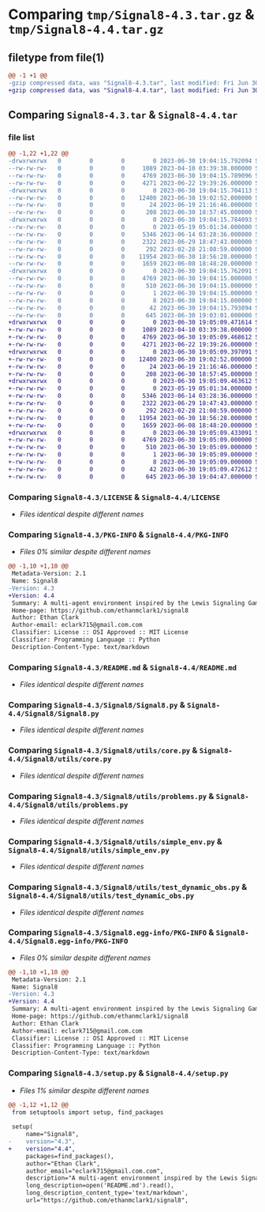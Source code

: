 # Comparing `tmp/Signal8-4.3.tar.gz` & `tmp/Signal8-4.4.tar.gz`

## filetype from file(1)

```diff
@@ -1 +1 @@
-gzip compressed data, was "Signal8-4.3.tar", last modified: Fri Jun 30 19:04:15 2023, max compression
+gzip compressed data, was "Signal8-4.4.tar", last modified: Fri Jun 30 19:05:09 2023, max compression
```

## Comparing `Signal8-4.3.tar` & `Signal8-4.4.tar`

### file list

```diff
@@ -1,22 +1,22 @@
-drwxrwxrwx   0        0        0        0 2023-06-30 19:04:15.792094 Signal8-4.3/
--rw-rw-rw-   0        0        0     1089 2023-04-10 03:39:38.000000 Signal8-4.3/LICENSE
--rw-rw-rw-   0        0        0     4769 2023-06-30 19:04:15.789096 Signal8-4.3/PKG-INFO
--rw-rw-rw-   0        0        0     4271 2023-06-22 19:39:26.000000 Signal8-4.3/README.md
-drwxrwxrwx   0        0        0        0 2023-06-30 19:04:15.704113 Signal8-4.3/Signal8/
--rw-rw-rw-   0        0        0    12400 2023-06-30 19:02:52.000000 Signal8-4.3/Signal8/Signal8.py
--rw-rw-rw-   0        0        0       24 2023-06-19 21:16:46.000000 Signal8-4.3/Signal8/__init__.py
--rw-rw-rw-   0        0        0      208 2023-06-30 18:57:45.000000 Signal8-4.3/Signal8/main.py
-drwxrwxrwx   0        0        0        0 2023-06-30 19:04:15.784093 Signal8-4.3/Signal8/utils/
--rw-rw-rw-   0        0        0        0 2023-05-19 05:01:34.000000 Signal8-4.3/Signal8/utils/__init__.py
--rw-rw-rw-   0        0        0     5346 2023-06-14 03:28:36.000000 Signal8-4.3/Signal8/utils/core.py
--rw-rw-rw-   0        0        0     2322 2023-06-29 18:47:43.000000 Signal8-4.3/Signal8/utils/problems.py
--rw-rw-rw-   0        0        0      292 2023-02-28 21:08:59.000000 Signal8-4.3/Signal8/utils/scenario.py
--rw-rw-rw-   0        0        0    11954 2023-06-30 18:56:28.000000 Signal8-4.3/Signal8/utils/simple_env.py
--rw-rw-rw-   0        0        0     1659 2023-06-08 18:48:20.000000 Signal8-4.3/Signal8/utils/test_dynamic_obs.py
-drwxrwxrwx   0        0        0        0 2023-06-30 19:04:15.762091 Signal8-4.3/Signal8.egg-info/
--rw-rw-rw-   0        0        0     4769 2023-06-30 19:04:15.000000 Signal8-4.3/Signal8.egg-info/PKG-INFO
--rw-rw-rw-   0        0        0      510 2023-06-30 19:04:15.000000 Signal8-4.3/Signal8.egg-info/SOURCES.txt
--rw-rw-rw-   0        0        0        1 2023-06-30 19:04:15.000000 Signal8-4.3/Signal8.egg-info/dependency_links.txt
--rw-rw-rw-   0        0        0        8 2023-06-30 19:04:15.000000 Signal8-4.3/Signal8.egg-info/top_level.txt
--rw-rw-rw-   0        0        0       42 2023-06-30 19:04:15.793094 Signal8-4.3/setup.cfg
--rw-rw-rw-   0        0        0      645 2023-06-30 19:03:01.000000 Signal8-4.3/setup.py
+drwxrwxrwx   0        0        0        0 2023-06-30 19:05:09.471614 Signal8-4.4/
+-rw-rw-rw-   0        0        0     1089 2023-04-10 03:39:38.000000 Signal8-4.4/LICENSE
+-rw-rw-rw-   0        0        0     4769 2023-06-30 19:05:09.468612 Signal8-4.4/PKG-INFO
+-rw-rw-rw-   0        0        0     4271 2023-06-22 19:39:26.000000 Signal8-4.4/README.md
+drwxrwxrwx   0        0        0        0 2023-06-30 19:05:09.397091 Signal8-4.4/Signal8/
+-rw-rw-rw-   0        0        0    12400 2023-06-30 19:02:52.000000 Signal8-4.4/Signal8/Signal8.py
+-rw-rw-rw-   0        0        0       24 2023-06-19 21:16:46.000000 Signal8-4.4/Signal8/__init__.py
+-rw-rw-rw-   0        0        0      208 2023-06-30 18:57:45.000000 Signal8-4.4/Signal8/main.py
+drwxrwxrwx   0        0        0        0 2023-06-30 19:05:09.463612 Signal8-4.4/Signal8/utils/
+-rw-rw-rw-   0        0        0        0 2023-05-19 05:01:34.000000 Signal8-4.4/Signal8/utils/__init__.py
+-rw-rw-rw-   0        0        0     5346 2023-06-14 03:28:36.000000 Signal8-4.4/Signal8/utils/core.py
+-rw-rw-rw-   0        0        0     2322 2023-06-29 18:47:43.000000 Signal8-4.4/Signal8/utils/problems.py
+-rw-rw-rw-   0        0        0      292 2023-02-28 21:08:59.000000 Signal8-4.4/Signal8/utils/scenario.py
+-rw-rw-rw-   0        0        0    11954 2023-06-30 18:56:28.000000 Signal8-4.4/Signal8/utils/simple_env.py
+-rw-rw-rw-   0        0        0     1659 2023-06-08 18:48:20.000000 Signal8-4.4/Signal8/utils/test_dynamic_obs.py
+drwxrwxrwx   0        0        0        0 2023-06-30 19:05:09.433091 Signal8-4.4/Signal8.egg-info/
+-rw-rw-rw-   0        0        0     4769 2023-06-30 19:05:09.000000 Signal8-4.4/Signal8.egg-info/PKG-INFO
+-rw-rw-rw-   0        0        0      510 2023-06-30 19:05:09.000000 Signal8-4.4/Signal8.egg-info/SOURCES.txt
+-rw-rw-rw-   0        0        0        1 2023-06-30 19:05:09.000000 Signal8-4.4/Signal8.egg-info/dependency_links.txt
+-rw-rw-rw-   0        0        0        8 2023-06-30 19:05:09.000000 Signal8-4.4/Signal8.egg-info/top_level.txt
+-rw-rw-rw-   0        0        0       42 2023-06-30 19:05:09.472612 Signal8-4.4/setup.cfg
+-rw-rw-rw-   0        0        0      645 2023-06-30 19:04:47.000000 Signal8-4.4/setup.py
```

### Comparing `Signal8-4.3/LICENSE` & `Signal8-4.4/LICENSE`

 * *Files identical despite different names*

### Comparing `Signal8-4.3/PKG-INFO` & `Signal8-4.4/PKG-INFO`

 * *Files 0% similar despite different names*

```diff
@@ -1,10 +1,10 @@
 Metadata-Version: 2.1
 Name: Signal8
-Version: 4.3
+Version: 4.4
 Summary: A multi-agent environment inspired by the Lewis Signaling Game, featuring eight unique problem configurations with both static and dynamic obstacles.
 Home-page: https://github.com/ethanmclark1/signal8
 Author: Ethan Clark
 Author-email: eclark715@gmail.com.com
 Classifier: License :: OSI Approved :: MIT License
 Classifier: Programming Language :: Python
 Description-Content-Type: text/markdown
```

### Comparing `Signal8-4.3/README.md` & `Signal8-4.4/README.md`

 * *Files identical despite different names*

### Comparing `Signal8-4.3/Signal8/Signal8.py` & `Signal8-4.4/Signal8/Signal8.py`

 * *Files identical despite different names*

### Comparing `Signal8-4.3/Signal8/utils/core.py` & `Signal8-4.4/Signal8/utils/core.py`

 * *Files identical despite different names*

### Comparing `Signal8-4.3/Signal8/utils/problems.py` & `Signal8-4.4/Signal8/utils/problems.py`

 * *Files identical despite different names*

### Comparing `Signal8-4.3/Signal8/utils/simple_env.py` & `Signal8-4.4/Signal8/utils/simple_env.py`

 * *Files identical despite different names*

### Comparing `Signal8-4.3/Signal8/utils/test_dynamic_obs.py` & `Signal8-4.4/Signal8/utils/test_dynamic_obs.py`

 * *Files identical despite different names*

### Comparing `Signal8-4.3/Signal8.egg-info/PKG-INFO` & `Signal8-4.4/Signal8.egg-info/PKG-INFO`

 * *Files 0% similar despite different names*

```diff
@@ -1,10 +1,10 @@
 Metadata-Version: 2.1
 Name: Signal8
-Version: 4.3
+Version: 4.4
 Summary: A multi-agent environment inspired by the Lewis Signaling Game, featuring eight unique problem configurations with both static and dynamic obstacles.
 Home-page: https://github.com/ethanmclark1/signal8
 Author: Ethan Clark
 Author-email: eclark715@gmail.com.com
 Classifier: License :: OSI Approved :: MIT License
 Classifier: Programming Language :: Python
 Description-Content-Type: text/markdown
```

### Comparing `Signal8-4.3/setup.py` & `Signal8-4.4/setup.py`

 * *Files 1% similar despite different names*

```diff
@@ -1,12 +1,12 @@
 from setuptools import setup, find_packages
 
 setup(
     name="Signal8",
-    version="4.3",
+    version="4.4",
     packages=find_packages(),
     author="Ethan Clark",
     author_email="eclark715@gmail.com.com",
     description="A multi-agent environment inspired by the Lewis Signaling Game, featuring eight unique problem configurations with both static and dynamic obstacles.",
     long_description=open('README.md').read(),
     long_description_content_type='text/markdown',
     url="https://github.com/ethanmclark1/signal8",
```

